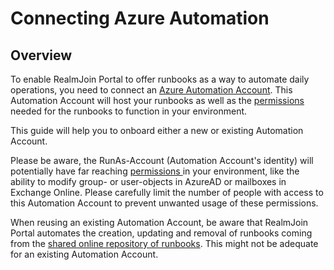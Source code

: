 # Connecting Azure Automation

## Overview

To enable RealmJoin Portal to offer runbooks as a way to automate daily operations, you need to connect an [Azure Automation Account](https://azure.microsoft.com/en-us/services/automation/). This Automation Account will host your runbooks as well as the [permissions](azure-ad-roles-and-permissions.md) needed for the runbooks to function in your environment.

This guide will help you to onboard either a new or existing Automation Account.

Please be aware, the RunAs-Account (Automation Account's identity) will potentially have far reaching [permissions ](azure-ad-roles-and-permissions.md)in your environment, like the ability to modify group- or user-objects in AzureAD or mailboxes in Exchange Online. Please carefully limit the number of people with access to this Automation Account to prevent unwanted usage of these permissions.

When reusing an existing Automation Account, be aware that RealmJoin Portal automates the creation, updating and removal of runbooks coming from the [shared online repository of runbooks](https://github.com/realmjoin/realmjoin-runbooks). This might not be adequate for an existing Automation Account.



